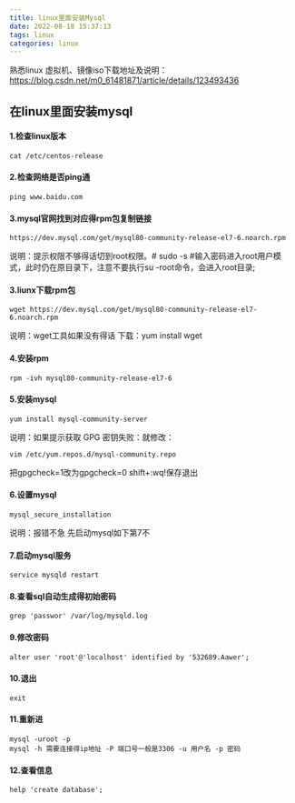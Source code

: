 ```yaml
---
title: linux里面安装Mysql
date: 2022-08-18 15:37:13
tags: linux
categories: linux
---
```

熟悉linux
虚拟机、镜像iso下载地址及说明：https://blog.csdn.net/m0_61481871/article/details/123493436
## 在linux里面安装mysql

#### 1.检查linux版本
```linux
cat /etc/centos-release
```

#### 2.检查网络是否ping通
```linux
ping www.baidu.com
```
#### 3.mysql官网找到对应得rpm包复制链接
```linux
https://dev.mysql.com/get/mysql80-community-release-el7-6.noarch.rpm
```
说明：提示权限不够得话切到root权限。# sudo -s #输入密码进入root用户模式，此时仍在原目录下，注意不要执行su -root命令，会进入root目录;
#### 3.liunx下载rpm包
```linux
wget https://dev.mysql.com/get/mysql80-community-release-el7-6.noarch.rpm
```
说明：wget工具如果没有得话 下载：yum install wget
#### 4.安装rpm
```linux
rpm -ivh mysql80-community-release-el7-6
```
#### 5.安装mysql
```linux
yum install mysql-community-server
```
说明：如果提示获取 GPG 密钥失败：就修改：
```linux
vim /etc/yum.repos.d/mysql-community.repo 
```
把gpgcheck=1改为gpgcheck=0 
shift+:wq!保存退出
#### 6.设置mysql
```linux
mysql_secure_installation
```
说明：报错不急 先启动mysql如下第7不
#### 7.启动mysql服务
```linux
service mysqld restart
```
#### 8.查看sql自动生成得初始密码
```linux
grep 'passwor' /var/log/mysqld.log
```
#### 9.修改密码
```linux
alter user 'root'@'localhost' identified by '532689.Aawer';
```
#### 10.退出
```linux
exit
```
#### 11.重新进
```linux
mysql -uroot -p
mysql -h 需要连接得ip地址 -P 端口号一般是3306 -u 用户名 -p 密码
```
#### 12.查看信息
```linux
help 'create database';
```



